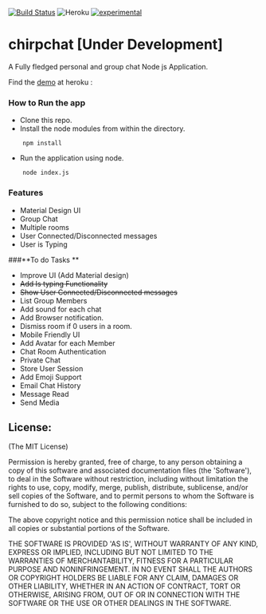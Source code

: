 [![Build Status](https://travis-ci.org/Ashwinvalento/chirpchat.svg?branch=master)](https://travis-ci.org/Ashwinvalento/chirpchat) ![Heroku](https://heroku-badge.herokuapp.com/?app=heroku-badge&style=flat) [![experimental](http://badges.github.io/stability-badges/dist/experimental.svg)](http://github.com/badges/stability-badges)

# chirpchat [Under Development]

A Fully fledged personal and group chat Node js Application.

Find the [demo](https://chirpchat.herokuapp.com) at heroku : 

### How to Run the app

* Clone this repo.
* Install the node modules from within the directory.
```
	npm install
``` 

* Run the application using node.
```
	node index.js
```

### Features
- Material Design UI
- Group Chat
- Multiple rooms
- User Connected/Disconnected messages
- User is Typing 

###**To do Tasks **
- Improve UI (Add Material design)
- ~~Add Is typing Functionality~~
- ~~Show User Connected/Disconnected messages~~
- List Group Members
- Add sound for each chat
- Add Browser notification.
- Dismiss room if 0 users in a room.
- Mobile Friendly UI
- Add Avatar for each Member
- Chat Room Authentication
- Private Chat
- Store User Session
- Add Emoji Support
- Email Chat History
- Message Read 
- Send Media
 
 
License:
--------

(The MIT License)

Permission is hereby granted, free of charge, to any person obtaining
a copy of this software and associated documentation files (the
'Software'), to deal in the Software without restriction, including
without limitation the rights to use, copy, modify, merge, publish,
distribute, sublicense, and/or sell copies of the Software, and to
permit persons to whom the Software is furnished to do so, subject to
the following conditions:

The above copyright notice and this permission notice shall be
included in all copies or substantial portions of the Software.

THE SOFTWARE IS PROVIDED 'AS IS', WITHOUT WARRANTY OF ANY KIND,
EXPRESS OR IMPLIED, INCLUDING BUT NOT LIMITED TO THE WARRANTIES OF
MERCHANTABILITY, FITNESS FOR A PARTICULAR PURPOSE AND NONINFRINGEMENT.
IN NO EVENT SHALL THE AUTHORS OR COPYRIGHT HOLDERS BE LIABLE FOR ANY
CLAIM, DAMAGES OR OTHER LIABILITY, WHETHER IN AN ACTION OF CONTRACT,
TORT OR OTHERWISE, ARISING FROM, OUT OF OR IN CONNECTION WITH THE
SOFTWARE OR THE USE OR OTHER DEALINGS IN THE SOFTWARE.
 

